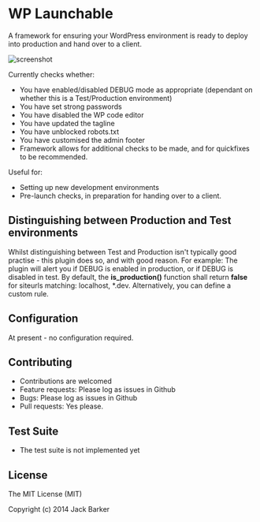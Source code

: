 # WP Launchable
A framework for ensuring your WordPress environment is ready to deploy into production and hand over to a client.

![screenshot](/screenshot_@2x.png.png)

Currently checks whether:
- You have enabled/disabled DEBUG mode as appropriate (dependant on whether this is a Test/Production environment)
- You have set strong passwords
- You have disabled the WP code editor
- You have updated the tagline
- You have unblocked robots.txt
- You have customised the admin footer
- Framework allows for additional checks to be made, and for quickfixes to be recommended.

Useful for:
- Setting up new development environments
- Pre-launch checks, in preparation for handing over to a client.

## Distinguishing between Production and Test environments
Whilst distinguishing between Test and Production isn't typically good practise - this plugin does so, and with good reason.
For example: The plugin will alert you if DEBUG is enabled in production, or if DEBUG is disabled in test.
By default, the **is_production()** function shall return **false** for siteurls matching: localhost, *.dev.
Alternatively, you can define a custom rule.

## Configuration
At present - no configuration required.

## Contributing
- Contributions are welcomed
- Feature requests: Please log as issues in Github
- Bugs: Please log as issues in Github
- Pull requests: Yes please.

## Test Suite
- The test suite is not implemented yet

## License

The MIT License (MIT)

Copyright (c) 2014 Jack Barker

